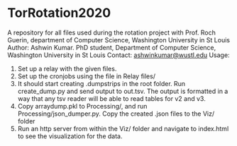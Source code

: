 # TorRotation2020
A repository for all files used during the rotation project with Prof. Roch Guerin, department of Computer Science, Washington University in St Louis
Author: Ashwin Kumar. PhD student, Department of Computer Science, Washington University in St Louis
Contact: ashwinkumar@wustl.edu
Usage:
1. Set up a relay with the given files.
2. Set up the cronjobs using the file in Relay files/
3. It should start creating .dumpstrips in the root folder. Run create_dump.py and send output to out.tsv. The output is formatted in a way that any tsv reader will be able to read tables for v2 and v3.
4. Copy arraydump.pkl to Processing/, and run Processing/json_dumper.py. Copy the created .json files to the Viz/ folder
5. Run an http server from within the Viz/ folder and navigate to index.html to see the visualization for the data.